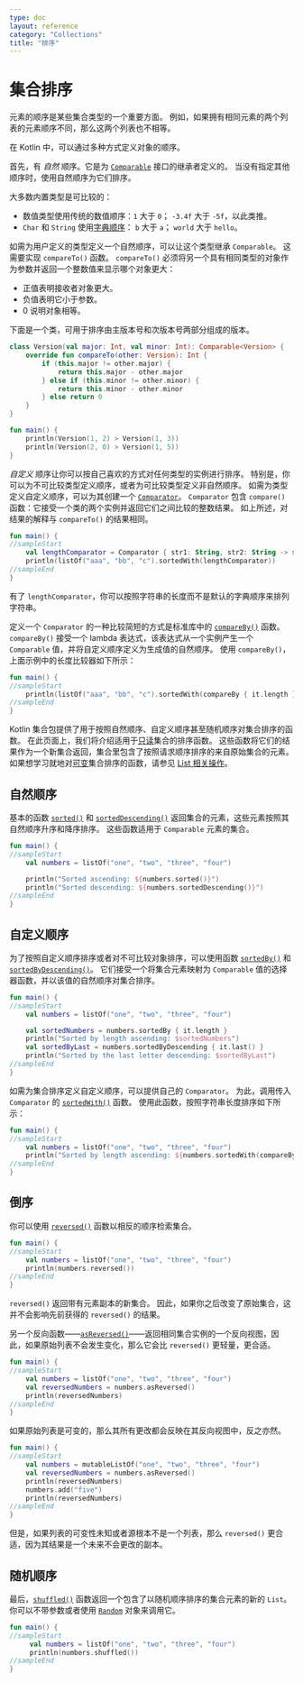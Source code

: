 ```yaml
---
type: doc
layout: reference
category: "Collections"
title: "排序"
---
```


# 集合排序

元素的顺序是某些集合类型的一个重要方面。
例如，如果拥有相同元素的两个列表的元素顺序不同，那么这两个列表也不相等。

在 Kotlin 中，可以通过多种方式定义对象的顺序。

首先，有 _自然_ 顺序。它是为 [`Comparable`](https://kotlinlang.org/api/latest/jvm/stdlib/kotlin/-comparable/index.html) 接口的继承者定义的。
当没有指定其他顺序时，使用自然顺序为它们排序。

大多数内置类型是可比较的：

* 数值类型使用传统的数值顺序：`1` 大于 `0`； `-3.4f` 大于 `-5f`，以此类推。
* `Char` 和 `String` 使用[字典顺序](https://en.wikipedia.org/wiki/Lexicographical_order)： `b` 大于 `a`； `world` 大于 `hello`。

如需为用户定义的类型定义一个自然顺序，可以让这个类型继承 `Comparable`。
这需要实现  `compareTo()` 函数。 `compareTo()` 必须将另一个具有相同类型的对象作为参数并返回一个整数值来显示哪个对象更大：

* 正值表明接收者对象更大。
* 负值表明它小于参数。
* 0 说明对象相等。

下面是一个类，可用于排序由主版本号和次版本号两部分组成的版本。

<div class="sample" markdown="1" theme="idea" data-min-compiler-version="1.3">

```kotlin
class Version(val major: Int, val minor: Int): Comparable<Version> {
    override fun compareTo(other: Version): Int {
        if (this.major != other.major) {
            return this.major - other.major
        } else if (this.minor != other.minor) {
            return this.minor - other.minor
        } else return 0
    }
}

fun main() {    
    println(Version(1, 2) > Version(1, 3))
    println(Version(2, 0) > Version(1, 5))
}
```
</div>

_自定义_ 顺序让你可以按自己喜欢的方式对任何类型的实例进行排序。
特别是，你可以为不可比较类型定义顺序，或者为可比较类型定义非自然顺序。
如需为类型定义自定义顺序，可以为其创建一个 [`Comparator`](https://kotlinlang.org/api/latest/jvm/stdlib/kotlin/-comparator/index.html)。
`Comparator` 包含 `compare()` 函数：它接受一个类的两个实例并返回它们之间比较的整数结果。
如上所述，对结果的解释与  `compareTo()` 的结果相同。

<div class="sample" markdown="1" theme="idea" data-min-compiler-version="1.3">

```kotlin
fun main() {
//sampleStart
    val lengthComparator = Comparator { str1: String, str2: String -> str1.length - str2.length }
    println(listOf("aaa", "bb", "c").sortedWith(lengthComparator))
//sampleEnd
}

```
</div>

有了 `lengthComparator`，你可以按照字符串的长度而不是默认的字典顺序来排列字符串。

定义一个 `Comparator` 的一种比较简短的方式是标准库中的 [`compareBy()`](https://kotlinlang.org/api/latest/jvm/stdlib/kotlin.comparisons/compare-by.html) 函数。
`compareBy()` 接受一个 lambda 表达式，该表达式从一个实例产生一个 `Comparable` 值，并将自定义顺序定义为生成值的自然顺序。
使用 `compareBy()`，上面示例中的长度比较器如下所示：

<div class="sample" markdown="1" theme="idea" data-min-compiler-version="1.3">

```kotlin
fun main() {
//sampleStart    
    println(listOf("aaa", "bb", "c").sortedWith(compareBy { it.length }))
//sampleEnd
}

```
</div>

Kotlin 集合包提供了用于按照自然顺序、自定义顺序甚至随机顺序对集合排序的函数。
在此页面上，我们将介绍适用于[只读](collections-overview.html#集合类型)集合的排序函数。
这些函数将它们的结果作为一个新集合返回，集合里包含了按照请求顺序排序的来自原始集合的元素。
如果想学习就地对[可变](collections-overview.html#集合类型)集合排序的函数，请参见 [List 相关操作](list-operations.html#排序)。

## 自然顺序

基本的函数 [`sorted()`](https://kotlinlang.org/api/latest/jvm/stdlib/kotlin.collections/sorted.html) 和 [`sortedDescending()`](https://kotlinlang.org/api/latest/jvm/stdlib/kotlin.collections/sorted-descending.html) 返回集合的元素，这些元素按照其自然顺序升序和降序排序。
这些函数适用于 `Comparable` 元素的集合。

<div class="sample" markdown="1" theme="idea" data-min-compiler-version="1.3">

```kotlin
fun main() {
//sampleStart
    val numbers = listOf("one", "two", "three", "four")

    println("Sorted ascending: ${numbers.sorted()}")
    println("Sorted descending: ${numbers.sortedDescending()}")
//sampleEnd
}

```
</div>

## 自定义顺序

为了按照自定义顺序排序或者对不可比较对象排序，可以使用函数 [`sortedBy()`](https://kotlinlang.org/api/latest/jvm/stdlib/kotlin.collections/sorted-by.html) 和 [`sortedByDescending()`](https://kotlinlang.org/api/latest/jvm/stdlib/kotlin.collections/sorted-by-descending.html)。
它们接受一个将集合元素映射为 `Comparable` 值的选择器函数，并以该值的自然顺序对集合排序。

<div class="sample" markdown="1" theme="idea" data-min-compiler-version="1.3">

```kotlin
fun main() {
//sampleStart
    val numbers = listOf("one", "two", "three", "four")

    val sortedNumbers = numbers.sortedBy { it.length }
    println("Sorted by length ascending: $sortedNumbers")
    val sortedByLast = numbers.sortedByDescending { it.last() }
    println("Sorted by the last letter descending: $sortedByLast")
//sampleEnd
}

```
</div>

如需为集合排序定义自定义顺序，可以提供自己的 `Comparator`。
为此，调用传入 `Comparator` 的 [`sortedWith()`](https://kotlinlang.org/api/latest/jvm/stdlib/kotlin.collections/sorted-with.html) 函数。
使用此函数，按照字符串长度排序如下所示：

<div class="sample" markdown="1" theme="idea" data-min-compiler-version="1.3">

```kotlin
fun main() {
//sampleStart
    val numbers = listOf("one", "two", "three", "four")
    println("Sorted by length ascending: ${numbers.sortedWith(compareBy { it.length })}")
//sampleEnd
}

```
</div>

## 倒序

你可以使用 [`reversed()`](https://kotlinlang.org/api/latest/jvm/stdlib/kotlin.collections/reversed.html) 函数以相反的顺序检索集合。

<div class="sample" markdown="1" theme="idea" data-min-compiler-version="1.3">

```kotlin
fun main() {
//sampleStart
    val numbers = listOf("one", "two", "three", "four")
    println(numbers.reversed())
//sampleEnd
}

```
</div>

`reversed()` 返回带有元素副本的新集合。
因此，如果你之后改变了原始集合，这并不会影响先前获得的 `reversed()` 的结果。

另一个反向函数——[`asReversed()`](https://kotlinlang.org/api/latest/jvm/stdlib/kotlin.collections/as-reversed.html)——返回相同集合实例的一个反向视图，因此，如果原始列表不会发生变化，那么它会比 `reversed()` 更轻量，更合适。

<div class="sample" markdown="1" theme="idea" data-min-compiler-version="1.3">

```kotlin
fun main() {
//sampleStart
    val numbers = listOf("one", "two", "three", "four")
    val reversedNumbers = numbers.asReversed()
    println(reversedNumbers)
//sampleEnd
}

```
</div>

如果原始列表是可变的，那么其所有更改都会反映在其反向视图中，反之亦然。

<div class="sample" markdown="1" theme="idea" data-min-compiler-version="1.3">

```kotlin
fun main() {
//sampleStart
    val numbers = mutableListOf("one", "two", "three", "four")
    val reversedNumbers = numbers.asReversed()
    println(reversedNumbers)
    numbers.add("five")
    println(reversedNumbers)
//sampleEnd
}

```
</div>

但是，如果列表的可变性未知或者源根本不是一个列表，那么 `reversed()` 更合适，因为其结果是一个未来不会更改的副本。

## 随机顺序

最后，[`shuffled()`](https://kotlinlang.org/api/latest/jvm/stdlib/kotlin.collections/shuffled.html) 函数返回一个包含了以随机顺序排序的集合元素的新的 `List`。
你可以不带参数或者使用 [`Random`](https://kotlinlang.org/api/latest/jvm/stdlib/kotlin.random/-random/index.html) 对象来调用它。

<div class="sample" markdown="1" theme="idea" data-min-compiler-version="1.3">

```kotlin
fun main() {
//sampleStart
     val numbers = listOf("one", "two", "three", "four")
     println(numbers.shuffled())
//sampleEnd
}

```
</div>

